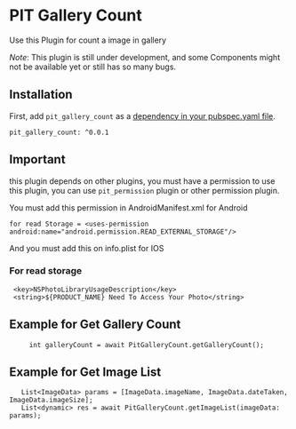 # PIT Gallery Count

Use this Plugin for count a image in gallery

*Note*: This plugin is still under development, and some Components might not be available yet or still has so many bugs.

## Installation

First, add `pit_gallery_count` as a [dependency in your pubspec.yaml file](https://flutter.io/platform-plugins/).

```
pit_gallery_count: ^0.0.1
```

## Important

this plugin depends on other plugins, you must have a permission to use this plugin, you can use `pit_permission` plugin or other permission plugin.

You must add this permission in AndroidManifest.xml for Android

```
for read Storage = <uses-permission android:name="android.permission.READ_EXTERNAL_STORAGE"/>
```

And you must add this on info.plist for IOS

### For read storage
```
 <key>NSPhotoLibraryUsageDescription</key>
 <string>${PRODUCT_NAME} Need To Access Your Photo</string>
```

## Example for Get Gallery Count
```
     int galleryCount = await PitGalleryCount.getGalleryCount();
```

## Example for Get Image List
```
   List<ImageData> params = [ImageData.imageName, ImageData.dateTaken, ImageData.imageSize];
   List<dynamic> res = await PitGalleryCount.getImageList(imageData: params);
```